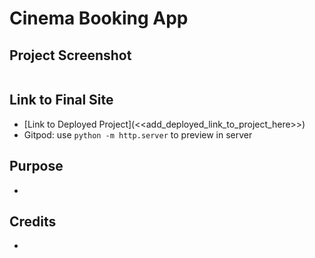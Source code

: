 # Cinema Booking App

## Project Screenshot

<img src="">

## Link to Final Site
* [Link to Deployed Project](<<add_deployed_link_to_project_here>>)
* Gitpod: use `python -m http.server` to preview in server

## Purpose
* 

## Credits
* 

